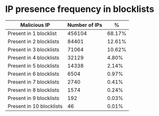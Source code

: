 # IP presence frequency in blocklists
| Malicious IP | Number of IPs | % |
|----|----|----|
| Present in 1 blocklist | 456104 | 68.17% |
| Present in 2 blocklists | 84401 | 12.61% |
| Present in 3 blocklists | 71064 | 10.62% |
| Present in 4 blocklists | 32129 | 4.80% |
| Present in 5 blocklists | 14338 | 2.14% |
| Present in 6 blocklists | 6504 | 0.97% |
| Present in 7 blocklists | 2740 | 0.41% |
| Present in 8 blocklists | 1574 | 0.24% |
| Present in 9 blocklists | 192 | 0.03% |
| Present in 10 blocklists | 46 | 0.01% |
